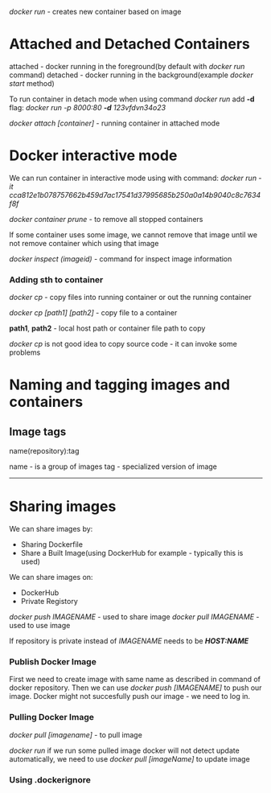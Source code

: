 _docker run_ - creates new container based on image

# Attached and Detached Containers

attached - docker running in the foreground(by default with _docker run_ command)
detached - docker running in the background(example _docker start_ method)

To run container in detach mode when using command _docker run_ add **-d** flag: _docker run -p 8000:80 **-d** 123vfdvn34o23_

_docker attach [container]_ - running container in attached mode


# Docker interactive mode
We can run container in interactive mode using with command: _docker run -it cca812e1b078757662b459d7ac17541d37995685b250a0a14b9040c8c7634f8f_

_docker container prune_ - to remove all stopped containers

If some container uses some image, we cannot remove that image until we not remove container which using that image

_docker inspect (imageid)_ - command for inspect image information

### Adding sth to container
_docker cp_ - copy files into running container or out the running container

_docker cp [path1] [path2]_ - copy file to a container

**path1**, **path2** - local host path or container file path to copy

_docker cp_ is not good idea to copy source code - it can invoke some problems


# Naming and tagging images and containers

## Image tags

name(repository):tag

name - is a group of images
tag - specialized version of image

---

# Sharing images

We can share images by:
- Sharing Dockerfile
- Share a Built Image(using DockerHub for example - typically this is used)

We can share images on:
- DockerHub
- Private Registory

_docker push IMAGENAME_ - used to share image
_docker pull IMAGENAME_ - used to use image

If repository is private instead of _IMAGENAME_ needs to be ***HOST:NAME***

### Publish Docker Image

First we need to create image with same name as described in command of docker repository. Then we can use _docker push [IMAGENAME]_ to push our image. Docker might not succesfully push our image - we need to log in.

### Pulling Docker Image
_docker pull [imagename]_ - to pull image

_docker run_ if we run some pulled image docker will not detect update automatically, we need to use _docker pull [imageName]_ to update image

### Using .dockerignore
